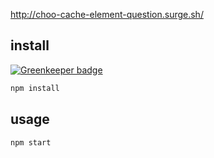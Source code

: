 http://choo-cache-element-question.surge.sh/

## install

[![Greenkeeper badge](https://badges.greenkeeper.io/josephluck/choo-cache-element-question.svg)](https://greenkeeper.io/)
```bash
npm install
```

## usage
```bash
npm start
```
